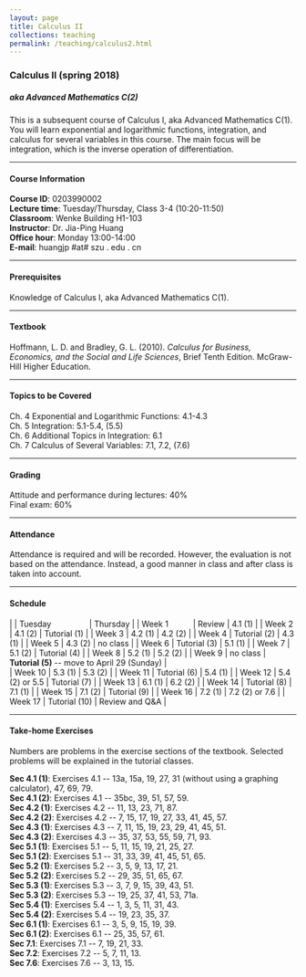 ```yaml
---
layout: page
title: Calculus II
collections: teaching
permalink: /teaching/calculus2.html
---
```


### Calculus II (spring 2018)
##### aka Advanced Mathematics C(2)

This is a subsequent course of Calculus I, aka Advanced Mathematics C(1). You will learn exponential and logarithmic functions, integration, and calculus for several variables in this course. The main focus will be integration, which is the inverse operation of differentiation.

---
#### Course Information

**Course ID**: 0203990002   
**Lecture time**: Tuesday/Thursday, Class 3-4 (10:20-11:50)   
**Classroom**: Wenke Building H1-103   
**Instructor**: Dr. Jia-Ping Huang   
**Office hour**: Monday 13:00-14:00   
**E-mail**: huangjp #at# szu . edu . cn

---
#### Prerequisites

Knowledge of Calculus I, aka Advanced Mathematics C(1).

---
#### Textbook

Hoffmann, L. D. and Bradley, G. L. (2010). *Calculus for Business, Economics, and the Social and Life Sciences*, Brief Tenth Edition. McGraw-Hill Higher Education.

---
#### Topics to be Covered

Ch. 4  Exponential and Logarithmic Functions: 4.1-4.3   
Ch. 5  Integration: 5.1-5.4, (5.5)   
Ch. 6  Additional Topics in Integration: 6.1   
Ch. 7  Calculus of Several Variables: 7.1, 7.2, (7.6)

---
#### Grading

Attitude and performance during lectures: 40%   
Final exam: 60%

---
#### Attendance

Attendance is required and will be recorded. However, the evaluation is not based on the attendance. Instead, a good manner in class and after class is taken into account.

---
#### Schedule

|  | Tuesday &nbsp; &nbsp; &nbsp; &nbsp; &nbsp; &nbsp; &nbsp; &nbsp; | Thursday |
| Week 1 &nbsp; &nbsp; &nbsp; &nbsp; &nbsp; | Review | 4.1 (1) |
| Week 2 | 4.1 (2) | Tutorial (1) |
| Week 3 | 4.2 (1) | 4.2 (2) |
| Week 4 | Tutorial (2) | 4.3 (1) |
| Week 5 | 4.3 (2) | no class |
| Week 6 | Tutorial (3) | 5.1 (1) |
| Week 7 | 5.1 (2) | Tutorial (4) |
| Week 8 | 5.2 (1) | 5.2 (2) |
| Week 9 | no class | **Tutorial (5)** -- move to April 29 (Sunday) |    
| Week 10 | 5.3 (1) | 5.3 (2) |
| Week 11 | Tutorial (6) | 5.4 (1) |
| Week 12 | 5.4 (2) or 5.5 | Tutorial (7) |
| Week 13 | 6.1 (1) | 6.2 (2) |
| Week 14 | Tutorial (8) | 7.1 (1) |
| Week 15 | 7.1 (2) | Tutorial (9) |
| Week 16 | 7.2 (1) | 7.2 (2) or 7.6 |
| Week 17 | Tutorial (10) | Review and Q&A |

---
#### Take-home Exercises

Numbers are problems in the exercise sections of the textbook. Selected problems will be explained in the tutorial classes.   

**Sec 4.1 (1)**: Exercises 4.1 -- 13a, 15a, 19, 27, 31 (without using a graphing calculator), 47, 69, 79.   
**Sec 4.1 (2)**: Exercises 4.1 -- 35bc, 39, 51, 57, 59.   
**Sec 4.2 (1)**: Exercises 4.2 -- 11, 13, 23, 71, 87.    
**Sec 4.2 (2)**: Exercises 4.2 -- 7, 15, 17, 19, 27, 33, 41, 45, 57.    
**Sec 4.3 (1)**: Exercises 4.3 -- 7, 11, 15, 19, 23, 29, 41, 45, 51.    
**Sec 4.3 (2)**: Exercises 4.3 -- 35, 37, 53, 55, 59, 71, 93.    
**Sec 5.1 (1)**: Exercises 5.1 -- 5, 11, 15, 19, 21, 25, 27.    
**Sec 5.1 (2)**: Exercises 5.1 -- 31, 33, 39, 41, 45, 51, 65.    
**Sec 5.2 (1)**: Exercises 5.2 -- 3, 5, 9, 13, 17, 21.    
**Sec 5.2 (2)**: Exercises 5.2 -- 29, 35, 51, 65, 67.    
**Sec 5.3 (1)**: Exercises 5.3 -- 3, 7, 9, 15, 39, 43, 51.    
**Sec 5.3 (2)**: Exercises 5.3 -- 19, 25, 37, 41, 53, 71a.    
**Sec 5.4 (1)**: Exercises 5.4 -- 1, 3, 5, 11, 31, 43.    
**Sec 5.4 (2)**: Exercises 5.4 -- 19, 23, 35, 37.    
**Sec 6.1 (1)**: Exercises 6.1 -- 3, 5, 9, 15, 19, 39.    
**Sec 6.1 (2)**: Exercises 6.1 -- 25, 35, 57, 61.    
**Sec 7.1**: Exercises 7.1 -- 7, 19, 21, 33.    
**Sec 7.2**: Exercises 7.2 -- 5, 7, 11, 13.    
**Sec 7.6**: Exercises 7.6 -- 3, 13, 15.    

